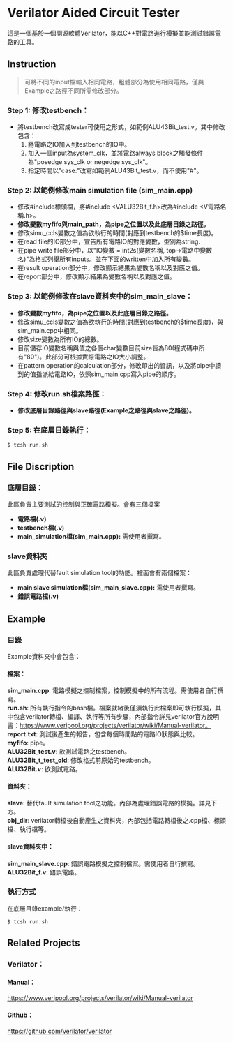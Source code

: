 # Verilator Aided Circuit Tester
這是一個基於一個開源軟體Verilator，能以C++對電路進行模擬並能測試錯誤電路的工具。
## Instruction
> 可將不同的input檔輸入相同電路，粗體部分為使用相同電路，僅與Example之路徑不同所需修改部分。
### Step 1: 修改testbench：
- 將testbench改寫成tester可使用之形式，如範例ALU43Bit_test.v。其中修改包含：
    1. 將電路之IO加入到testbench的IO中。
    2. 加入一個input為system_clk，並將電路always block之觸發條件為"posedge sys_clk or negedge sys_clk"。
    3. 指定時間以"case:"改寫如範例ALU43Bit_test.v，而不使用"#"。
### Step 2: 以範例修改main simulation file (sim_main.cpp) 
- 修改#include標頭檔，將#include <VALU32Bit_f.h>改為#include <V電路名稱.h>。
- __修改變數myfifo與main_path，為pipe之位置以及此底層目錄之路徑。__
- 修改simu_ccls變數之值為欲執行的時間(對應到testbench的$time長度)。
- 在read file的IO部分中，宣告所有電路IO的對應變數，型別為string.
- 在pipe write file部分中，以"IO變數 = int2s(變數名稱, top->電路中變數名)"為格式列舉所有inputs。並在下面的written中加入所有變數。
- 在result operation部分中，修改顯示結果為變數名稱以及對應之值。
- 在report部分中，修改顯示結果為變數名稱以及對應之值。
### Step 3: 以範例修改在slave資料夾中的sim_main_slave：
- __修改變數myfifo，為pipe之位置以及此底層目錄之路徑。__
- 修改simu_ccls變數之值為欲執行的時間(對應到testbench的$time長度)，與sim_main.cpp中相同。
- 修改size變數為所有IO的總數。
- 目前儲存IO變數名稱與值之各個char變數目前size皆為80(程式碼中所有"80")。此部分可根據實際電路之IO大小調整。
- 在pattern operation的calculation部分，修改印出的資訊，以及將pipe中讀到的值指派給電路IO，依照sim_main.cpp寫入pipe的順序。
### Step 4: 修改run.sh檔案路徑：
- __修改底層目錄路徑與slave路徑(Example之路徑與slave之路徑)。__
### Step 5: 在底層目錄執行：
```linux
$ tcsh run.sh
```
## File Discription
### 底層目錄：
此區負責主要測試的控制與正確電路模擬。會有三個檔案
- **電路檔(.v)**
- **testbench檔(.v)**
- **main_simulation檔(sim_main.cpp):** 需使用者撰寫。
### slave資料夾
此區負責處理代替fault simulation tool的功能。裡面會有兩個檔案：
- **main slave simulation檔(sim_main_slave.cpp):** 需使用者撰寫。
- **錯誤電路檔(.v)**
## Example
### 目錄
Example資料夾中會包含：
#### 檔案：
**sim_main.cpp**: 電路模擬之控制檔案，控制模擬中的所有流程。需使用者自行撰寫。<br>
**run.sh**: 所有執行指令的bash檔。檔案就緒後僅須執行此檔案即可執行模擬，其中包含verilator轉檔、編譯、執行等所有步驟，內部指令詳見verilator官方說明書：https://www.veripool.org/projects/verilator/wiki/Manual-verilator。<br>
**report.txt**: 測試後產生的報告，包含每個時間點的電路IO狀態與比較。<br>
**myfifo**: pipe。<br>
**ALU32Bit_test.v**: 欲測試電路之testbench。<br>
**ALU32Bit_t_test_old**: 修改格式前原始的testbench。<br>
**ALU32Bit.v**: 欲測試電路。<br>
#### 資料夾：
**slave**: 替代fault simulation tool之功能。內部為處理錯誤電路的模擬。詳見下方。<br>
**obj_dir**: verilator轉檔後自動產生之資料夾，內部包括電路轉檔後之.cpp檔、標頭檔、執行檔等。<br>
#### slave資料夾中：
**sim_main_slave.cpp**: 錯誤電路模擬之控制檔案。需使用者自行撰寫。<br>
**ALU32Bit_f.v**: 錯誤電路。<br>
### 執行方式
在底層目錄example/執行：
```linux
$ tcsh run.sh
```
## Related Projects
### Verilator：
#### Manual：
https://www.veripool.org/projects/verilator/wiki/Manual-verilator
#### Github：
https://github.com/verilator/verilator
